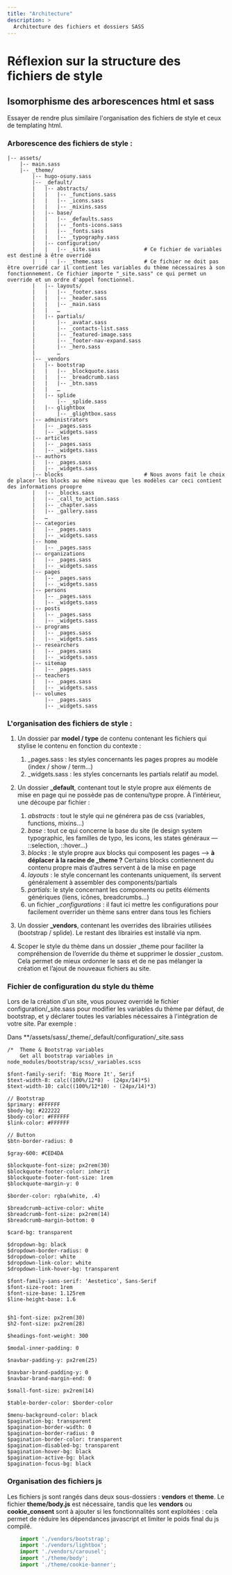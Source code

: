 ```yaml
---
title: "Architecture"
description: >
  Architecture des fichiers et dossiers SASS
---
```


# Réflexion sur la structure des fichiers de style

## Isomorphisme des arborescences html et sass

Essayer de rendre plus similaire l'organisation des fichiers de style et ceux de templating html.

### Arborescence des fichiers de style :

```
|-- assets/
    |-- main.sass
    |-- _theme/
        |-- hugo-osuny.sass
        |-- _default/
        |   |-- abstracts/
        |   |   |-- _functions.sass
        |   |   |-- _icons.sass
        |   |   |-- _mixins.sass
        |   |-- base/
        |   |   |-- _defaults.sass
        |   |   |-- _fonts-icons.sass
        |   |   |-- _fonts.sass
        |   |   |-- _typography.sass
        |   |-- configuration/
        |   |   |-- _site.sass              # Ce fichier de variables est destiné à être overridé 
        |   |   |-- _theme.sass             # Ce fichier ne doit pas être overridé car il contient les variables du thème nécessaires à son fonctionnement. Ce fichier importe "_site.sass" ce qui permet un override et un ordre d'appel fonctionnel.
        |   |-- layouts/
        |   |   |-- _footer.sass
        |   |   |-- _header.sass
        |   |   |-- _main.sass
        |   |   …
        |   |-- partials/
        |       |-- _avatar.sass
        |       |-- _contacts-list.sass
        |       |-- _featured-image.sass
        |       |-- _footer-nav-expand.sass
        |       |-- _hero.sass
        |       …
        |-- _vendors
        |   |-- bootstrap
        |   |   |-- _blockquote.sass
        |   |   |-- _breadcrumb.sass
        |   |   |-- _btn.sass
        |   |   …
        |   |-- splide
        |       |-- _splide.sass
        |   |-- glightbox
        |       |-- _glightbox.sass
        |-- administrators
        |   |-- _pages.sass
        |   |-- _widgets.sass
        |-- articles
        |   |-- _pages.sass
        |   |-- _widgets.sass
        |-- authors
        |   |-- _pages.sass
        |   |-- _widgets.sass
        |-- blocks                          # Nous avons fait le choix de placer les blocks au même niveau que les modèles car ceci contient des informations proopre
        |   |-- _blocks.sass
        |   |-- _call_to_action.sass
        |   |-- _chapter.sass
        |   |-- _gallery.sass
        |   …
        |-- categories
        |   |-- _pages.sass
        |   |-- _widgets.sass
        |-- home
        |   |-- _pages.sass
        |-- organizations
        |   |-- _pages.sass
        |   |-- _widgets.sass
        |-- pages
        |   |-- _pages.sass
        |   |-- _widgets.sass
        |-- persons
        |   |-- _pages.sass
        |   |-- _widgets.sass
        |-- posts
        |   |-- _pages.sass
        |   |-- _widgets.sass
        |-- programs
        |   |-- _pages.sass
        |   |-- _widgets.sass
        |-- researchers
        |   |-- _pages.sass
        |   |-- _widgets.sass
        |-- sitemap
        |   |-- _pages.sass
        |-- teachers
        |   |-- _pages.sass
        |   |-- _widgets.sass
        |-- volumes
            |-- _pages.sass
            |-- _widgets.sass
```

### L'organisation des fichiers de style :

1. Un dossier par **model / type** de contenu contenant les fichiers qui stylise le contenu en fonction du contexte :

    1. _pages.sass : les styles concernants les pages propres au modèle (index / show / term...)
    2. _widgets.sass : les styles concernants les partials relatif au model.
    
2. Un dossier **_default**, contenant tout le style propre aux éléments de mise en page qui ne possède pas de contenu/type propre. À l’intérieur, une découpe par fichier :
    1. *abstracts* : tout le style qui ne générera pas de css (variables, functions, mixins...)
    2. *base* : tout ce qui concerne la base du site (le design system typographic, les familles de typo, les icons, les states généraux — ::selection, ::hover...)
    3. *blocks* : le style propre aux blocks qui composent les pages —> **à déplacer à la racine de _theme ?** Certains blocks contiennent du contenu propre mais d’autres servent à de la mise en page 
    4. *layouts* : le style concernant les contenants uniquement, ils servent généralement à assembler des components/partials 
    5. *partials*: le style concernant les components ou petits éléments génériques (liens, icônes, breadcrumbs...)
    6. un fichier *_configurations* : il faut ici mettre les configurations pour facilement overrider un thème sans entrer dans tous les fichiers
3. Un dossier **_vendors**, contenant les overrides des librairies utilisées (bootstrap / splide). Le restant des librairies est installé via npm.


4. Scoper le style du thème dans un dossier _theme pour faciliter la compréhension de l’override du thème et supprimer le dossier _custom. Cela permet de mieux ordonner le sass et de ne pas mélanger la création et l’ajout de nouveaux fichiers au site.

### Fichier de configuration du style du thème

Lors de la création d'un site, vous pouvez overridé le fichier configuration/_site.sass pour modifier les variables du thème par défaut, de bootstrap, et y déclarer toutes les variables nécessaires à l'intégration de votre site. Par exemple :

Dans **/assets/sass/_theme/_default/configuration/_site.sass

````
/*  Theme & Bootstrap variables
    Get all bootstrap variables in node_modules/bootstrap/scss/_variables.scss

$font-family-serif: 'Big Moore It', Serif
$text-width-8: calc((100%/12*8) - (24px/14)*5)
$text-width-10: calc((100%/12*10) - (24px/14)*3)

// Bootstrap
$primary: #FFFFFF
$body-bg: #222222
$body-color: #FFFFFF
$link-color: #FFFFFF

// Button
$btn-border-radius: 0

$gray-600: #CED4DA

$blockquote-font-size: px2rem(30)
$blockquote-footer-color: inherit
$blockquote-footer-font-size: 1rem
$blockquote-margin-y: 0

$border-color: rgba(white, .4)

$breadcrumb-active-color: white
$breadcrumb-font-size: px2rem(14)
$breadcrumb-margin-bottom: 0

$card-bg: transparent

$dropdown-bg: black
$dropdown-border-radius: 0
$dropdown-color: white
$dropdown-link-color: white
$dropdown-link-hover-bg: transparent

$font-family-sans-serif: 'Aestetico', Sans-Serif
$font-size-root: 1rem
$font-size-base: 1.125rem
$line-height-base: 1.6


$h1-font-size: px2rem(30)
$h2-font-size: px2rem(28)

$headings-font-weight: 300

$modal-inner-padding: 0

$navbar-padding-y: px2rem(25)

$navbar-brand-padding-y: 0
$navbar-brand-margin-end: 0

$small-font-size: px2rem(14)

$table-border-color: $border-color

$menu-background-color: black
$pagination-bg: transparent
$pagination-border-width: 0
$pagination-border-radius: 0
$pagination-border-color: transparent
$pagination-disabled-bg: transparent
$pagination-hover-bg: black
$pagination-active-bg: black
$pagination-focus-bg: black
````



### Organisation des fichiers js

Les fichiers js sont rangés dans deux sous-dossiers : **vendors** et **theme**. Le fichier **theme/body.js** est nécessaire, tandis que les **vendors** ou **cookie_consent** sont à ajouter si les fonctionnalités sont exploitées : cela permet de réduire les dépendances javascript et limiter le poids final du js compilé.

```javascript
    import './vendors/bootstrap';
    import './vendors/lightbox';
    import './vendors/carousel';
    import './theme/body';
    import './theme/cookie-banner';
```



